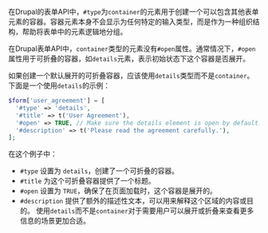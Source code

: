 在Drupal的表单API中，`#type`为`container`的元素用于创建一个可以包含其他表单元素的容器。容器元素本身不会显示为任何特定的输入类型，而是作为一种组织结构，帮助将表单中的元素逻辑地分组。

在Drupal表单API中，`container`类型的元素没有`#open`属性。通常情况下，`#open`属性用于可折叠的容器，如`details`元素，表示初始状态下这个容器是否展开。

如果创建一个默认展开的可折叠容器，应该使用`details`类型而不是`container`。下面是一个使用`details`的示例：
```php
$form['user_agreement'] = [
  '#type' => 'details',
  '#title' => t('User Agreement'),
  '#open' => TRUE, // Make sure the details element is open by default.
  '#description' => t('Please read the agreement carefully.'),
];
```
在这个例子中：
- `#type` 设置为 `details`，创建了一个可折叠的容器。
- `#title` 为这个可折叠容器提供了一个标题。
- `#open` 设置为 `TRUE`，确保了在页面加载时，这个容器是展开的。
- `#description` 提供了额外的描述性文本，可以用来解释这个区域的内容或目的。
使用`details`而不是`container`对于需要用户可以展开或折叠来查看更多信息的场景更加合适。